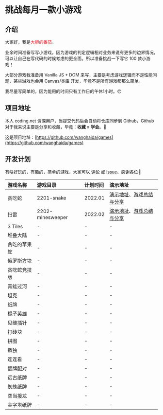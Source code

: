 # 挑战每月一款小游戏

## 介绍

大家好，我是<span style="color: #f5222d;">大胆的番茄</span>。

业余时间准备写写小游戏，因为游戏的判定逻辑相对业务来说有更多的边界情况，可以让自己在写代码的时候考虑的更全面。所以准备挑战一下写它 100 款小游戏！

大部分游戏我准备用 Vanilla JS + DOM 来写，主要是考虑游戏逻辑而不是性能问题，某些游戏也会用 Canvas/类库 开发，毕竟不是所有游戏都那么简单。

我尽量写简单的，因为能用的时间只有工作日的午休1小时。🙃

## 项目地址

本人 coding.net 资深用户，当提交代码后会自动将仓库同步到 Github，Github 对于我来说主要是分享和收藏，毕竟：**收藏 = 学会**。🤔

这是项目地址：[https://github.com/wanghaida/games](https://github.com/wanghaida/games)

## 开发计划

有啥好玩的，有趣的，简单的游戏，大家可以 [评论](https://juejin.cn/post/7049239761281613860#comment) 或 [Issue](https://github.com/wanghaida/games/issues)。感谢各位🌹

游戏名称 | 游戏目录 | 计划时间 | 演示地址
:---|:---|:---|:---
贪吃蛇 | 2201-snake | 2022.01 | [演示地址](https://wanghaida.com/demo/2201-snake/index.html)、[游戏总结与分享](https://juejin.cn/post/7051411538577457183)
扫雷 | 2202-minesweeper | 2022.02 | [演示地址](https://wanghaida.com/demo/2202-minesweeper/index.html)、[游戏总结与分享](https://juejin.cn/post/7057005547307925540)
3 Tiles | \- | \- | \-
堆叠大陆 | \- | \- | \-
贪吃的苹果蛇 | \- | \- | \-
俄罗斯方块 | \- | \- | \-
贪吃蛇竞技版 | \- | \- | \-
青蛙过河 | \- | \- | \-
坦克 | \- | \- | \-
纸牌 | \- | \- | \-
棍子英雄 | \- | \- | \-
见缝插针 | \- | \- | \-
打砖块 | \- | \- | \-
拼图 | \- | \- | \-
数独 | \- | \- | \-
连连看 | \- | \- | \-
翻牌配对 | \- | \- | \-
远古纸牌 | \- | \- | \-
蜘蛛纸牌 | \- | \- | \-
空当接龙 | \- | \- | \-
金字塔纸牌 | \- | \- | \-
